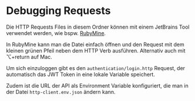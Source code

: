 # Debugging Requests

Die HTTP Requests Files in diesem Ordner können mit einem JetBrains Tool verwendet werden,
wie bspw. [RubyMine](https://www.jetbrains.com/ruby/).

In RubyMine kann man die Datei einfach öffnen und den Request mit dem kleinen grünen Pfeil neben dem HTTP Verb
ausführen. Alternativ auch mit ⌥+return auf Mac.

Um sich einzuloggen gibt es den `authentication/login.http` Request, der automatisch das JWT Token in eine
lokale Variable speichert.

Zudem ist die URL der API als Environment Variable konfiguriert, 
die man in der Datei `http-client.env.json` ändern kann.
